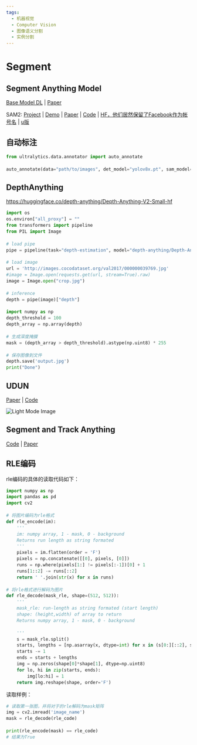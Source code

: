 ```yaml
---
tags:
  - 机器视觉
  - Computer Vision
  - 图像语义分割
  - 实例分割
---
```

# Segment

<style>
html.dark .light-mode {
  display: none;
}

html.dark .dark-mode {
  display: block;
}

html:not(.dark) .light-mode {
  display: block;
}

html:not(.dark) .dark-mode {
  display: none;
}
</style>

## Segment Anything Model

[Base Model DL](https://github.com/ultralytics/assets/releases/download/v8.1.0/sam_b.pt) | [Paper](https://arxiv.org/pdf/2304.02643)

SAM2: [Project](https://ai.meta.com/sam2/) | [Demo](https://huggingface.co/spaces/junma/MedSAM2) | [Paper](https://arxiv.org/abs/2408.00714) | [Code](https://github.com/facebookresearch/segment-anything-2) | [HF，他们居然保留了Facebook作为帐号名](https://huggingface.co/facebook/sam2-hiera-tiny) | [u版](https://docs.ultralytics.com/models/sam-2/#segment-everything)

## 自动标注
```python
from ultralytics.data.annotator import auto_annotate

auto_annotate(data="path/to/images", det_model="yolov8x.pt", sam_model="sam_b.pt")
```

## DepthAnything
https://huggingface.co/depth-anything/Depth-Anything-V2-Small-hf

```python
import os
os.environ["all_proxy"] = ""
from transformers import pipeline
from PIL import Image

# load pipe
pipe = pipeline(task="depth-estimation", model="depth-anything/Depth-Anything-V2-Small-hf")

# load image
url = 'http://images.cocodataset.org/val2017/000000039769.jpg'
#image = Image.open(requests.get(url, stream=True).raw)
image = Image.open("crop.jpg")

# inference
depth = pipe(image)["depth"]

import numpy as np
depth_threshold = 100
depth_array = np.array(depth)

# 生成深度掩膜
mask = (depth_array > depth_threshold).astype(np.uint8) * 255

# 保存图像到文件
depth.save('output.jpg')
print("Done")
```

## UDUN

[Paper](https://arxiv.org/abs/2307.14052) | [Code](https://github.com/PJLallen/UDUN)

<div class="theme-image">
  <img src="./assets/UDUN.png" alt="Light Mode Image" class="light-mode">
  <img src="./assets/dark_UDUN.png" alt="Dark Mode Image" class="dark-mode">
</div>

## Segment and Track Anything
[Code](https://github.com/z-x-yang/Segment-and-Track-Anything) | [Paper](https://arxiv.org/abs/2305.06558)

## RLE编码
rle编码的具体的读取代码如下：
```python
import numpy as np
import pandas as pd
import cv2

# 将图片编码为rle格式
def rle_encode(im):
    '''
    im: numpy array, 1 - mask, 0 - background
    Returns run length as string formated
    '''
    pixels = im.flatten(order = 'F')
    pixels = np.concatenate([[0], pixels, [0]])
    runs = np.where(pixels[1:] != pixels[:-1])[0] + 1
    runs[1::2] -= runs[::2]
    return ' '.join(str(x) for x in runs)

# 将rle格式进行解码为图片
def rle_decode(mask_rle, shape=(512, 512)):
    '''
    mask_rle: run-length as string formated (start length)
    shape: (height,width) of array to return
    Returns numpy array, 1 - mask, 0 - background

    '''
    s = mask_rle.split()
    starts, lengths = [np.asarray(x, dtype=int) for x in (s[0:][::2], s[1:][::2])]
    starts -= 1
    ends = starts + lengths
    img = np.zeros(shape[0]*shape[1], dtype=np.uint8)
    for lo, hi in zip(starts, ends):
        img[lo:hi] = 1
    return img.reshape(shape, order='F')

```
读取样例：
```python
# 读取第一张图，并将对于的rle解码为mask矩阵
img = cv2.imread('image_name')
mask = rle_decode(rle_code)

print(rle_encode(mask) == rle_code)
# 结果为True
```
